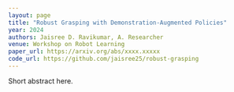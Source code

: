```yaml
---
layout: page
title: "Robust Grasping with Demonstration-Augmented Policies"
year: 2024
authors: Jaisree D. Ravikumar, A. Researcher
venue: Workshop on Robot Learning
paper_url: https://arxiv.org/abs/xxxx.xxxxx
code_url: https://github.com/jaisree25/robust-grasping
---
```


Short abstract here.
